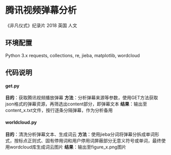 # 腾讯视频弹幕分析
《非凡仪式》纪录片 2018 英国 人文

## 环境配置
Python 3.x
requests, collections, re, jieba, matplotlib, wordcloud

## 代码说明
#### get.py
**目的**：获取腾讯视频播放弹幕
**方法**：分析弹幕来源等参数，使用GET方法获取json格式的弹幕资源，再筛选出content部分，即弹幕文本
**结果**：输出至content_x.txt文件，按行逐条分隔弹幕，作为分析备用

#### worldcloud.py
**目的**：清洗分析弹幕文本、生成词云
**方法**：使用jieba分词将弹幕分拆成单词形式，按标点正则式、固有停用词和用户停用词屏蔽部分无意义符号或单词，最终使用wordcloud库生成词云图片
**结果**：输出至figure_x.png图片
